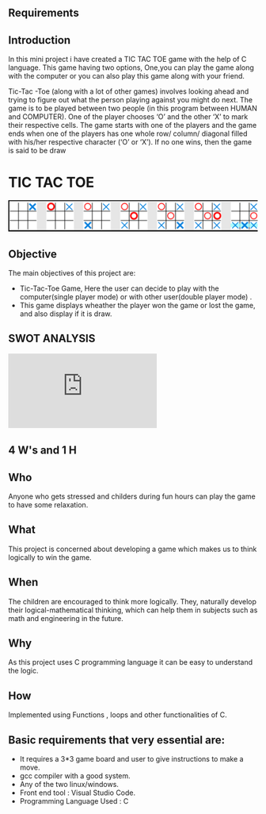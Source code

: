 ﻿## **Requirements**

## Introduction
In this mini project i have created a TIC TAC TOE game with the help of C language. This game having two options, One,you can play the game along with the computer or you can also play this game along with your friend. 


Tic-Tac -Toe (along with a lot of other games) involves looking ahead and trying to figure out what the person playing against you might do next.
The game is to be played between two people (in this program between HUMAN and COMPUTER).
One of the player chooses ‘O’ and the other ‘X’ to mark their respective cells.
The game starts with one of the players and the game ends when one of the players has one whole row/ column/ diagonal filled with his/her respective character (‘O’ or ‘X’).
If no one wins, then the game is said to be draw


# TIC TAC TOE 
![tic_tac_toe](https://github.com/ArchanaMeesala/Stepin_tic_tac_toe/blob/main/6_ImagesAndVideos/Input_and_output_images/tic_tac_toe_image.png)

## Objective
The main objectives of this project are: 
* Tic-Tac-Toe Game, Here the user can decide to play with the computer(single player mode) or with other user(double player mode) .
* This game displays wheather the player won the game or lost the game, and also display if it is draw.

## SWOT ANALYSIS
![swort](http://C:/Users/Archana/Desktop/SWOT-ANALYSIS.html)


## **4 W's and 1 H**

## Who

Anyone who gets stressed and childers during fun hours  can play the game to have some relaxation.

## What

This project is concerned about developing a game which makes us to think logically to win the game.

## When

The children are encouraged to think more logically. They,  naturally develop their logical-mathematical thinking, which can help them in subjects such as math and engineering in the future.

## Why

As this project uses C programming language  it can be easy to understand the logic.

## How

Implemented using Functions , loops and other functionalities of C.

## Basic requirements that very essential are:

* It requires a 3*3 game board and user to give instructions to make a move.
* gcc compiler with a good system.
* Any of the two linux/windows.
* Front end tool : Visual Studio Code.
* Programming Language Used : C 



